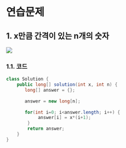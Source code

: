 # 연습문제
## 1. x만큼 간격이 있는 n개의 숫자

![](https://images.velog.io/images/withcolinsong/post/e300ae28-ad65-44b5-8bde-664b2ac180b2/image.png)

### 1.1. 코드

```java
class Solution {
    public long[] solution(int x, int n) {
       long[] answer = {};
        
       answer = new long[n];
        
       for(int i=0; i<answer.length; i++) {
            answer[i] = x*(i+1);
        }
        return answer;
    }
}
```